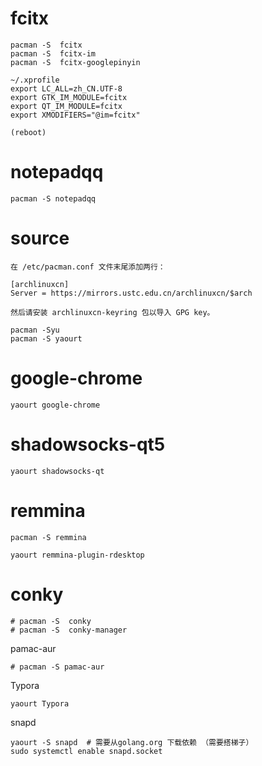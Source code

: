 # fcitx

	pacman -S  fcitx
	pacman -S  fcitx-im
	pacman -S  fcitx-googlepinyin
	
	~/.xprofile
	export LC_ALL=zh_CN.UTF-8
	export GTK_IM_MODULE=fcitx
	export QT_IM_MODULE=fcitx
	export XMODIFIERS="@im=fcitx"
	
	(reboot)
# notepadqq

	pacman -S notepadqq

# source

	在 /etc/pacman.conf 文件末尾添加两行：
	
	[archlinuxcn]
	Server = https://mirrors.ustc.edu.cn/archlinuxcn/$arch
	
	然后请安装 archlinuxcn-keyring 包以导入 GPG key。
	
	pacman -Syu
	pacman -S yaourt

# google-chrome

	yaourt google-chrome

# shadowsocks-qt5

	yaourt shadowsocks-qt

# remmina

	pacman -S remmina
	
	yaourt remmina-plugin-rdesktop

# conky

	# pacman -S  conky
	# pacman -S  conky-manager

pamac-aur

```
# pacman -S pamac-aur
```

Typora

```
yaourt Typora
```

snapd

```
yaourt -S snapd  # 需要从golang.org 下载依赖 （需要搭梯子）
sudo systemctl enable snapd.socket
```